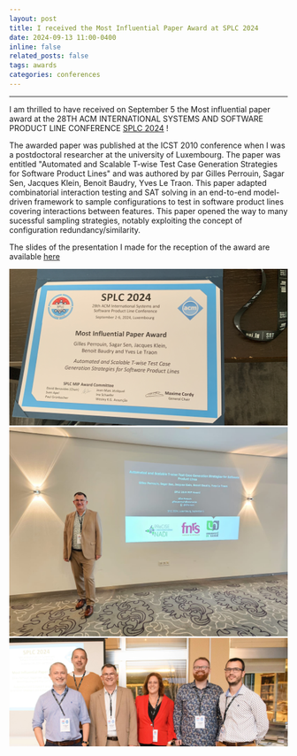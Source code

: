 ```yaml
---
layout: post
title: I received the Most Influential Paper Award at SPLC 2024
date: 2024-09-13 11:00-0400
inline: false
related_posts: false
tags: awards
categories: conferences
---
```


---

I am thrilled to have received on September 5 the Most influential paper award at the 28TH ACM INTERNATIONAL SYSTEMS AND SOFTWARE PRODUCT LINE CONFERENCE [SPLC 2024](https://2024.splc.net) !

The awarded paper was published at the ICST 2010 conference when I was a postdoctoral researcher at the university of Luxembourg. The paper was entitled "Automated and Scalable T-wise Test Case Generation Strategies for Software Product Lines" and was authored by par Gilles Perrouin, Sagar Sen, Jacques Klein, Benoit Baudry, Yves Le Traon. This paper adapted combinatorial interaction testing and SAT solving in an end-to-end model-driven framework to sample configurations to test in software product lines covering interactions between features. This paper opened the way to many sucessful sampling strategies, notably exploiting the concept of configuration redundancy/similarity.

The slides of the presentation I made for the reception of the award are available [here](/assets/pdf/SPLC2024-MIP-169-FINAL.pdf)

<img src="/assets/img/SPLC2024_MIP_award_diploma.JPG" alt="Most Influential Paper Award - SPLC 2024" width="600px"/>
<img src="/assets/img/Gilles_presentation_MIP.JPG" alt="Most Influential Paper Award - SPLC 2024 - Presentation" width="600px"/>
<img src="/assets/img/Award-Photo_website-light.jpg" alt="Most Influential Paper Award - SPLC 2024 - Authors Photo" width="600px"/>

